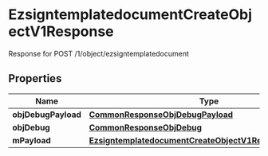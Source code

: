 

# EzsigntemplatedocumentCreateObjectV1Response

Response for POST /1/object/ezsigntemplatedocument

## Properties

| Name | Type | Description | Notes |
|------------ | ------------- | ------------- | -------------|
|**objDebugPayload** | [**CommonResponseObjDebugPayload**](CommonResponseObjDebugPayload.md) |  |  |
|**objDebug** | [**CommonResponseObjDebug**](CommonResponseObjDebug.md) |  |  [optional] |
|**mPayload** | [**EzsigntemplatedocumentCreateObjectV1ResponseMPayload**](EzsigntemplatedocumentCreateObjectV1ResponseMPayload.md) |  |  |



